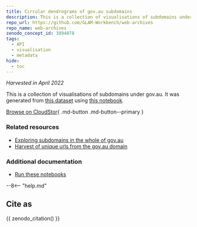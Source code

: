 ```yaml
---
title: Circular dendrograms of gov.au subdomains
description: This is a collection of visualisations of subdomains under gov.au.
repo_url: https://github.com/GLAM-Workbench/web-archives
repo_name: web-archives
zenodo_concept_id: 3894078
tags:
  - API
  - visualisation
  - metadata
hide:
  - toc
---
```


*Harvested in April 2022*

This is a collection of visualisations of subdomains under gov.au. It was generated from [this dataset](harvest-of-govau-subdomains.md) using [this notebook](exploring-govau-subdomains.md). 

[Browse on CloudStor](https://cloudstor.aarnet.edu.au/plus/s/F3BjoCaS5U3BHCh?path=visualisations){ .md-button .md-button--primary } 

### Related resources

* [Exploring subdomains in the whole of gov.au](exploring-govau-subdomains.md)
* [Harvest of unique urls from the gov.au domain](harvest-of-govau-subdomains.md)

### Additional documentation

* [Run these notebooks](../#run-these-notebooks)

--8<-- "help.md"

## Cite as

{{ zenodo_citation() }}